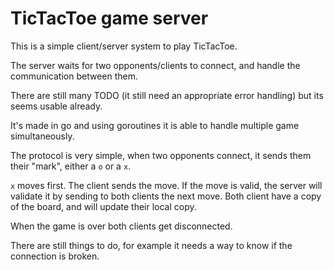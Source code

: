 # TicTacToe game server

This is a simple client/server system to play TicTacToe.

The server waits for two opponents/clients to connect, and handle the communication between them.

There are still many TODO (it still need an appropriate error handling) but its seems usable already.

It's made in go and using goroutines it is able to handle multiple game simultaneously.

The protocol is very simple, when two opponents connect, it sends them their "mark", 
either a `o` or a `x`.

`x` moves first. The client sends the move. If the move is valid, the server will validate it 
by sending to both clients the next move. Both client have a copy of the board, and will update their 
local copy.

When the game is over both clients get disconnected.

There are still things to do, for example it needs a way to know if the connection 
is broken.
